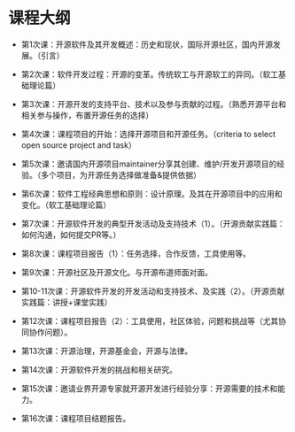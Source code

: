 # 课程大纲

* 第1次课：开源软件及其开发概述：历史和现状，国际开源社区，国内开源发展。（引言）

* 第2次课：软件开发过程：开源的变革。传统软工与开源软工的异同。（软工基础理论篇）

* 第3次课：开源开发的支持平台、技术以及参与贡献的过程。（熟悉开源平台和相关参与操作，布置开源任务的选择）

* 第4次课：课程项目的开始：选择开源项目和开源任务。（criteria to select open source project and task）

* 第5次课：邀请国内开源项目maintainer分享其创建、维护/开发开源项目的经验。（多个项目，为开源任务选择做准备&提供依据）

* 第6次课：软件工程经典思想和原则：设计原理。及其在开源项目中的应用和变化。（软工基础理论篇）

* 第7次课：开源软件开发的典型开发活动及支持技术（1）。（开源贡献实践篇：如何沟通，如何提交PR等。）

* 第8次课：课程项目报告（1）：任务选择，合作反馈，工具使用等。

* 第9次课：开源社区及开源文化。与开源布道师面对面。

* 第10-11次课：开源软件开发的开发活动和支持技术、及实践（2）。（开源贡献实践篇：讲授+课堂实践）

* 第12次课：课程项目报告（2）：工具使用，社区体验，问题和挑战等（尤其协同协作问题）。
 
* 第13次课：开源治理，开源基金会，开源与法律。

* 第14次课：开源软件开发的挑战和相关研究。

* 第15次课：邀请业界开源专家就开源开发进行经验分享：开源需要的技术和能力。 

* 第16次课：课程项目结题报告。
